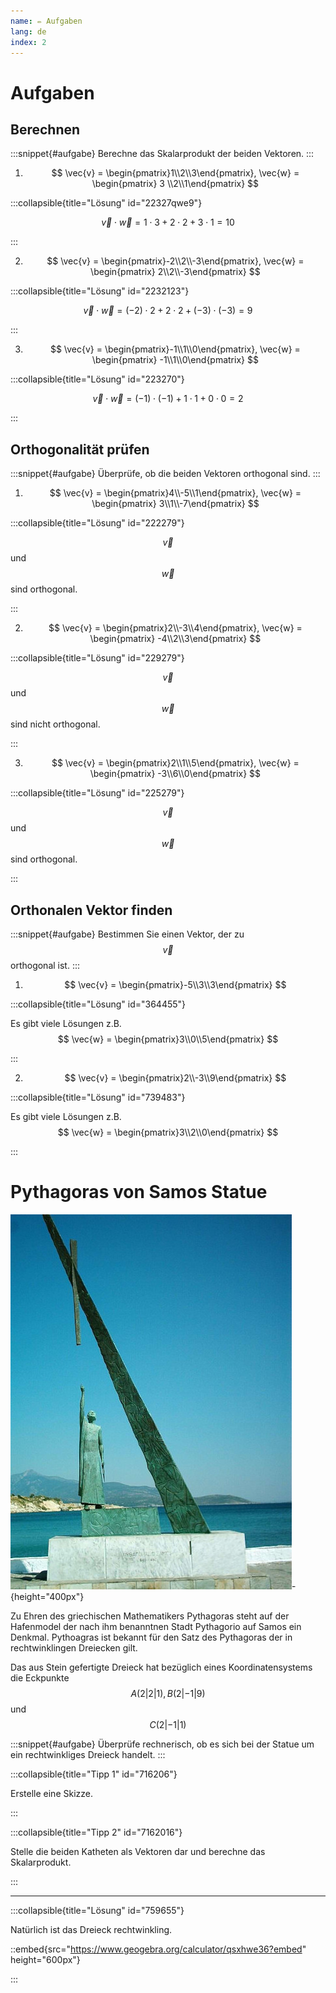 ```yaml
---
name: ✏️ Aufgaben
lang: de
index: 2
---
```


# Aufgaben

## Berechnen

:::snippet{#aufgabe}
Berechne das Skalarprodukt der beiden Vektoren.
:::

1. $$ \vec{v} = \begin{pmatrix}1\\2\\3\end{pmatrix}, \vec{w} = \begin{pmatrix} 3 \\2\\1\end{pmatrix} $$

:::collapsible{title="Lösung" id="22327qwe9"}

$$ \vec{v} \cdot \vec{w} = 1 \cdot 3 + 2 \cdot 2 + 3 \cdot 1 = 10 $$

:::

2. $$ \vec{v} = \begin{pmatrix}-2\\2\\-3\end{pmatrix}, \vec{w} = \begin{pmatrix} 2\\2\\-3\end{pmatrix} $$

:::collapsible{title="Lösung" id="2232123"}

$$ \vec{v} \cdot \vec{w} = (-2) \cdot 2 + 2 \cdot 2 + (-3) \cdot (-3) = 9 $$

:::

3. $$ \vec{v} = \begin{pmatrix}-1\\1\\0\end{pmatrix}, \vec{w} = \begin{pmatrix} -1\\1\\0\end{pmatrix} $$

:::collapsible{title="Lösung" id="223270"}

$$ \vec{v} \cdot \vec{w} = (-1) \cdot (-1) + 1 \cdot 1 + 0 \cdot 0 = 2 $$

:::

## Orthogonalität prüfen

:::snippet{#aufgabe}
Überprüfe, ob die beiden Vektoren orthogonal sind.
:::

1. $$ \vec{v} = \begin{pmatrix}4\\-5\\1\end{pmatrix}, \vec{w} = \begin{pmatrix} 3\\1\\-7\end{pmatrix} $$

:::collapsible{title="Lösung" id="222279"}

$$ \vec{v} $$ und $$ \vec{w} $$ sind orthogonal.

:::

2. $$ \vec{v} = \begin{pmatrix}2\\-3\\4\end{pmatrix}, \vec{w} = \begin{pmatrix} -4\\2\\3\end{pmatrix} $$

:::collapsible{title="Lösung" id="229279"}

$$ \vec{v} $$ und $$ \vec{w} $$ sind nicht orthogonal.

:::

3. $$ \vec{v} = \begin{pmatrix}2\\1\\5\end{pmatrix}, \vec{w} = \begin{pmatrix} -3\\6\\0\end{pmatrix} $$

:::collapsible{title="Lösung" id="225279"}

$$ \vec{v} $$ und $$ \vec{w} $$ sind orthogonal.

:::

## Orthonalen Vektor finden

:::snippet{#aufgabe}
Bestimmen Sie einen Vektor, der zu $$ \vec{v} $$ orthogonal ist.
:::

1. $$ \vec{v} = \begin{pmatrix}-5\\3\\3\end{pmatrix} $$

:::collapsible{title="Lösung" id="364455"}

Es gibt viele Lösungen z.B. $$ \vec{w} = \begin{pmatrix}3\\0\\5\end{pmatrix} $$

:::

2. $$ \vec{v} = \begin{pmatrix}2\\-3\\9\end{pmatrix} $$

:::collapsible{title="Lösung" id="739483"}

Es gibt viele Lösungen z.B. $$ \vec{w} = \begin{pmatrix}3\\2\\0\end{pmatrix} $$

:::

# Pythagoras von Samos Statue

![](./SamosVathyPythagorasMonument.jpg "Monument of Pythagoras in Pythagorio, Samos. Copyright Ch. Eckert 2003. Published under terms and conditions of the FDL.")-{height="400px"}

Zu Ehren des griechischen Mathematikers Pythagoras steht auf der Hafenmodel der nach ihm benanntnen Stadt Pythagorio auf Samos ein Denkmal. Pythoagras ist bekannt für den Satz des Pythagoras der in rechtwinklingen Dreiecken gilt.

Das aus Stein gefertigte Dreieck hat bezüglich eines Koordinatensystems die Eckpunkte $$ A(2|2|1), B(2|-1|9) $$ und $$ C(2|-1|1) $$

:::snippet{#aufgabe}
Überprüfe rechnerisch, ob es sich bei der Statue um ein rechtwinkliges Dreieck handelt.
:::

:::collapsible{title="Tipp 1" id="716206"}

Erstelle eine Skizze.

:::

:::collapsible{title="Tipp 2" id="7162016"}

Stelle die beiden Katheten als Vektoren dar und berechne das Skalarprodukt.

:::

---

:::collapsible{title="Lösung" id="759655"}

Natürlich ist das Dreieck rechtwinkling.

::embed{src="https://www.geogebra.org/calculator/qsxhwe36?embed" height="600px"}

:::
